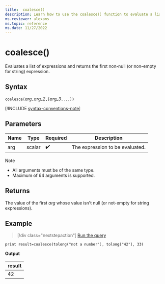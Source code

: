 ```yaml
---
title:  coalesce()
description: Learn how to use the coalesce() function to evaluate a list of expressions to return the first non-null expression.
ms.reviewer: alexans
ms.topic: reference
ms.date: 11/27/2022
---
```

# coalesce()

Evaluates a list of expressions and returns the first non-null (or non-empty for string) expression.

## Syntax

`coalesce(`*arg*`,`*arg_2*`,[`*arg_3*`,...])`

[!INCLUDE [syntax-conventions-note](../../includes/syntax-conventions-note.md)]

## Parameters

| Name | Type | Required | Description |
|--|--|--|--|
| arg | scalar |  :heavy_check_mark: | The expression to be evaluated.|

> [!NOTE]
>
> * All arguments must be of the same type.
> * Maximum of 64 arguments is supported.

## Returns

The value of the first *arg* whose value isn't null (or not-empty for string expressions).

## Example

> [!div class="nextstepaction"]
> <a href="https://dataexplorer.azure.com/clusters/help/databases/SampleLogs?query=H4sIAAAAAAAAAysoyswrUShKLS7NKbFNzk/MSS1OTtUoyc/Jz0vXUMrLL1FIVMgrzU1KLVLS1FGAiZsYgXjGxpoA2oxMXz8AAAA=" target="_blank">Run the query</a>

```kusto
print result=coalesce(tolong("not a number"), tolong("42"), 33)
```

**Output**

|result|
|---|
|42|
